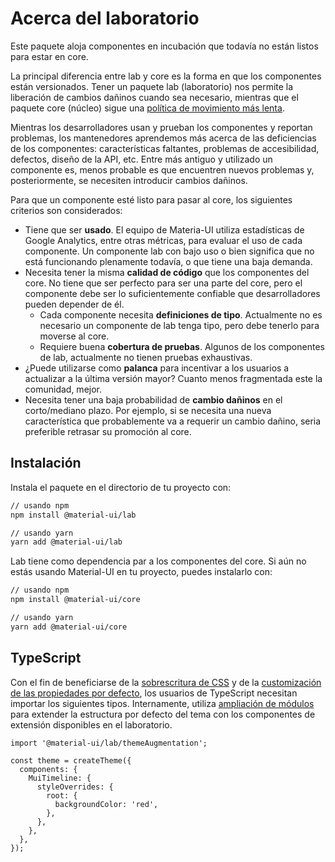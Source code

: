 # Acerca del laboratorio

<p class="description">Este paquete aloja componentes en incubación que todavía no están listos para estar en core.</p>

La principal diferencia entre lab y core es la forma en que los componentes están versionados. Tener un paquete lab (laboratorio) nos permite la liberación de cambios dañinos cuando sea necesario, mientras que el paquete core (núcleo) sigue una [política de movimiento más lenta](https://material-ui.com/versions/#release-frequency).

Mientras los desarrolladores usan y prueban los componentes y reportan problemas, los mantenedores aprendemos más acerca de las deficiencias de los componentes: características faltantes, problemas de accesibilidad, defectos, diseño de la API, etc. Entre más antiguo y utilizado un componente es, menos probable es que encuentren nuevos problemas y, posteriormente, se necesiten introducir cambios dañinos.

Para que un componente esté listo para pasar al core, los siguientes criterios son considerados:

- Tiene que ser **usado**. El equipo de Materia-UI utiliza estadísticas de Google Analytics, entre otras métricas, para evaluar el uso de cada componente. Un componente lab con bajo uso o bien significa que no está funcionando plenamente todavía, o que tiene una baja demanda.
- Necesita tener la misma **calidad de código** que los componentes del core. No tiene que ser perfecto para ser una parte del core, pero el componente debe ser lo suficientemente confiable que desarrolladores pueden depender de él.
  - Cada componente necesita **definiciones de tipo**. Actualmente no es necesario un componente de lab tenga tipo, pero debe tenerlo para moverse al core.
  - Requiere buena **cobertura de pruebas**. Algunos de los componentes de lab, actualmente no tienen pruebas exhaustivas.
- ¿Puede utilizarse como **palanca** para incentivar a los usuarios a actualizar a la última versión mayor? Cuanto menos fragmentada este la comunidad, mejor.
- Necesita tener una baja probabilidad de **cambio dañinos** en el corto/mediano plazo. Por ejemplo, si se necesita una nueva característica que probablemente va a requerir un cambio dañino, seria preferible retrasar su promoción al core.

## Instalación

Instala el paquete en el directorio de tu proyecto con:

```sh
// usando npm
npm install @material-ui/lab

// usando yarn
yarn add @material-ui/lab
```

Lab tiene como dependencia par a los componentes del core. Si aún no estás usando Material-UI en tu proyecto, puedes instalarlo con:

```sh
// usando npm
npm install @material-ui/core

// usando yarn
yarn add @material-ui/core
```

## TypeScript

Con el fin de beneficiarse de la [sobrescritura de CSS](/customization/theme-components/#global-style-overrides) y de la [customización de las propiedades por defecto](/customization/theme-components/#default-props), los usuarios de TypeScript necesitan importar los siguientes tipos. Internamente, utiliza [ampliación de módulos](/guides/typescript/#customization-of-theme) para extender la estructura por defecto del tema con los componentes de extensión disponibles en el laboratorio.

```tsx
import '@material-ui/lab/themeAugmentation';

const theme = createTheme({
  components: {
    MuiTimeline: {
      styleOverrides: {
        root: {
          backgroundColor: 'red',
        },
      },
    },
  },
});
```
